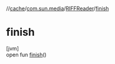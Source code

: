 //[cache](../../../index.md)/[com.sun.media](../index.md)/[RIFFReader](index.md)/[finish](finish.md)

# finish

[jvm]\
open fun [finish](finish.md)()
